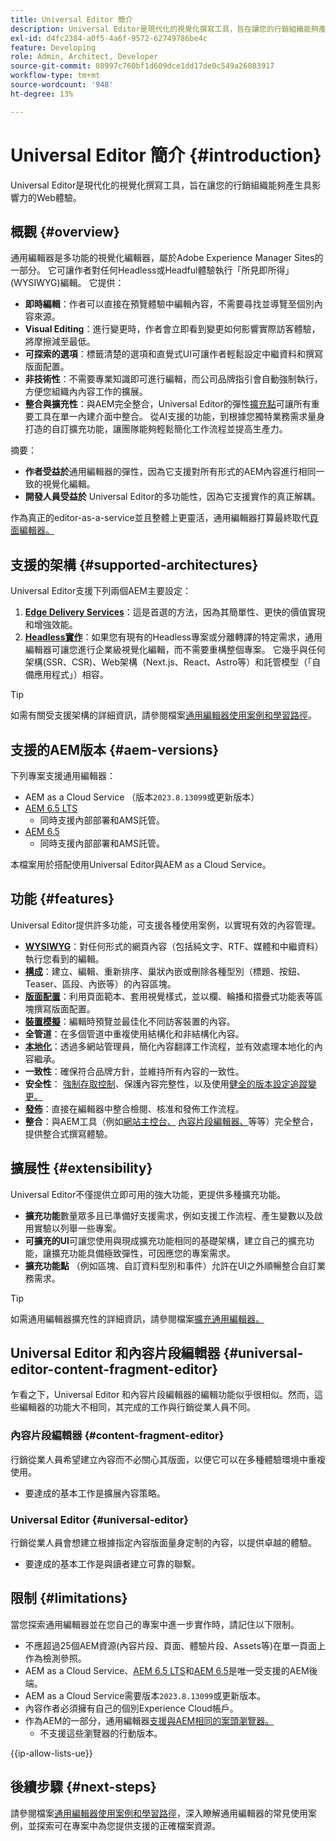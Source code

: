 ```yaml
---
title: Universal Editor 簡介
description: Universal Editor是現代化的視覺化撰寫工具，旨在讓您的行銷組織能夠產生具影響力的Web體驗。
exl-id: d4fc2384-a0f5-4a6f-9572-62749786be4c
feature: Developing
role: Admin, Architect, Developer
source-git-commit: 08997c760bf1d609dce1dd17de0c549a26083917
workflow-type: tm+mt
source-wordcount: '948'
ht-degree: 13%

---
```



# Universal Editor 簡介 {#introduction}

Universal Editor是現代化的視覺化撰寫工具，旨在讓您的行銷組織能夠產生具影響力的Web體驗。

## 概觀 {#overview}

通用編輯器是多功能的視覺化編輯器，屬於Adobe Experience Manager Sites的一部分。 它可讓作者對任何Headless或Headful體驗執行「所見即所得」(WYSIWYG)編輯。 它提供：

* **即時編輯**：作者可以直接在預覽體驗中編輯內容，不需要尋找並導覽至個別內容來源。
* **Visual Editing**：進行變更時，作者會立即看到變更如何影響實際訪客體驗，將摩擦減至最低。
* **可探索的選項**：標籤清楚的選項和直覺式UI可讓作者輕鬆設定中繼資料和撰寫版面配置。
* **非技術性**：不需要專業知識即可進行編輯，而公司品牌指引會自動強制執行，方便您組織內內容工作的擴展。
* **整合與擴充性**：與AEM完全整合，Universal Editor的彈性[擴充點](#extensibility)可讓所有重要工具在單一內建介面中整合。 從AI支援的功能，到根據您獨特業務需求量身打造的自訂擴充功能，讓團隊能夠輕鬆簡化工作流程並提高生產力。

摘要：

* **作者受益於**&#x200B;通用編輯器的彈性，因為它支援對所有形式的AEM內容進行相同一致的視覺化編輯。
* **開發人員受益於** Universal Editor的多功能性，因為它支援實作的真正解耦。

作為真正的editor-as-a-service並且整體上更靈活，通用編輯器打算最終取代[頁面編輯器。](/help/sites-cloud/authoring/page-editor/introduction.md)

## 支援的架構 {#supported-architectures}

Universal Editor支援下列兩個AEM主要設定：

1. **[Edge Delivery Services](/help/edge/overview.md)**：這是首選的方法，因為其簡單性、更快的價值實現和增強效能。
1. **[Headless實作](/help/headless/introduction.md)**：如果您有現有的Headless專案或分離轉譯的特定需求，通用編輯器可讓您進行企業級視覺化編輯，而不需要重構整個專案。 它幾乎與任何架構(SSR、CSR)、Web架構（Next.js、React、Astro等）和託管模型（「自備應用程式」）相容。

>[!TIP]
>
>如需有關受支援架構的詳細資訊，請參閱檔案[通用編輯器使用案例和學習路徑](/help/implementing/universal-editor/use-cases.md)。

## 支援的AEM版本 {#aem-versions}

下列專案支援通用編輯器：

* AEM as a Cloud Service （版本`2023.8.13099`或更新版本）
* [AEM 6.5 LTS](https://experienceleague.adobe.com/zh-hant/docs/experience-manager-65-lts/content/implementing/developing/headless/universal-editor/introduction)
   * 同時支援內部部署和AMS託管。
* [AEM 6.5](https://experienceleague.adobe.com/zh-hant/docs/experience-manager-65/content/implementing/developing/headless/universal-editor/introduction)
   * 同時支援內部部署和AMS託管。

本檔案用於搭配使用Universal Editor與AEM as a Cloud Service。

## 功能 {#features}

Universal Editor提供許多功能，可支援各種使用案例，以實現有效的內容管理。

* **[WYSIWYG](/help/sites-cloud/authoring/universal-editor/authoring.md)**：對任何形式的網頁內容（包括純文字、RTF、媒體和中繼資料）執行您看到的編輯。
* **[構成](/help/sites-cloud/authoring/universal-editor/authoring.md#editing-content)**：建立、編輯、重新排序、巢狀內嵌或刪除各種型別（標題、按鈕、Teaser、區段、內嵌等）的內容區塊。
* **[版面配置](/help/sites-cloud/authoring/universal-editor/templates.md)**：利用頁面範本、套用視覺樣式，並以欄、輪播和摺疊式功能表等區塊撰寫版面配置。
* **[裝置模擬](/help/sites-cloud/authoring/universal-editor/navigation.md#emulator)**：編輯時預覽並最佳化不同訪客裝置的內容。
* **全管道**：在多個管道中重複使用結構化和非結構化內容。
* **[本地化](/help/sites-cloud/authoring/universal-editor/inheritance.md)**：透過多網站管理員，簡化內容翻譯工作流程，並有效處理本地化的內容繼承。
* **一致性**：確保符合品牌方針，並維持所有內容的一致性。
* **安全性**： [強制存取控制](/help/implementing/universal-editor/authentication.md)、保護內容完整性，以及使用[健全的版本設定追蹤變更。](/help/sites-cloud/authoring/sites-console/page-versions.md)
* **[發佈](/help/sites-cloud/authoring/universal-editor/publishing.md)**：直接在編輯器中整合檢閱、核准和發佈工作流程。
* **整合**：與AEM工具（例如[網站主控台、](/help/sites-cloud/authoring/sites-console/introduction.md) [內容片段編輯器、](/help/sites-cloud/administering/content-fragments/overview.md)等等）完全整合，提供整合式撰寫體驗。

## 擴展性 {#extensibility}

Universal Editor不僅提供立即可用的強大功能，更提供多種擴充功能。

* **擴充功能**&#x200B;數量眾多且已準備好支援需求，例如支援工作流程、產生變數以及啟用實驗以列舉一些專案。
* **可擴充的UI**&#x200B;可讓您使用與現成擴充功能相同的基礎架構，建立自己的擴充功能，讓擴充功能具備極致彈性，可因應您的專案需求。
* **擴充功能點** （例如區塊、自訂資料型別和事件）允許在UI之外順暢整合自訂業務需求。

>[!TIP]
>
>如需通用編輯器擴充性的詳細資訊，請參閱檔案[擴充通用編輯器。](/help/implementing/universal-editor/extending.md)

## Universal Editor 和內容片段編輯器 {#universal-editor-content-fragment-editor}

乍看之下，Universal Editor 和內容片段編輯器的編輯功能似乎很相似。然而，這些編輯器的功能大不相同，其完成的工作與行銷從業人員不同。

### 內容片段編輯器 {#content-fragment-editor}

行銷從業人員希望建立內容而不必關心其版面，以便它可以在多種體驗環境中重複使用。

* 要達成的基本工作是擴展內容策略。

### Universal Editor {#universal-editor}

行銷從業人員會想建立根據指定內容版面量身定制的內容，以提供卓越的體驗。

* 要達成的基本工作是與讀者建立可靠的聯繫。

## 限制 {#limitations}

當您探索通用編輯器並在您自己的專案中進一步實作時，請記住以下限制。

* 不應超過25個AEM資源(內容片段、頁面、體驗片段、Assets等)在單一頁面上作為檢測參照。
* AEM as a Cloud Service、[AEM 6.5 LTS](https://experienceleague.adobe.com/zh-hant/docs/experience-manager-65-lts/content/implementing/developing/headless/universal-editor/introduction)和[AEM 6.5](https://experienceleague.adobe.com/zh-hant/docs/experience-manager-65/content/implementing/developing/headless/universal-editor/introduction)是唯一受支援的AEM後端。
* AEM as a Cloud Service需要版本`2023.8.13099`或更新版本。
* 內容作者必須擁有自己的個別Experience Cloud帳戶。
* 作為AEM的一部分，通用編輯器[支援與AEM相同的案頭瀏覽器。](/help/overview/supported-platforms.md)
   * 不支援這些瀏覽器的行動版本。

{{ip-allow-lists-ue}}

## 後續步驟 {#next-steps}

請參閱檔案[通用編輯器使用案例和學習路徑](/help/implementing/universal-editor/use-cases.md)，深入瞭解通用編輯器的常見使用案例，並探索可在專案中為您提供支援的正確檔案資源。
